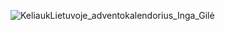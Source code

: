 ![KeliaukLietuvoje_adventokalendorius_Inga_Gilė](https://user-images.githubusercontent.com/75223984/100646033-2e278000-3346-11eb-8a1b-25b5eaa9a800.jpg)
